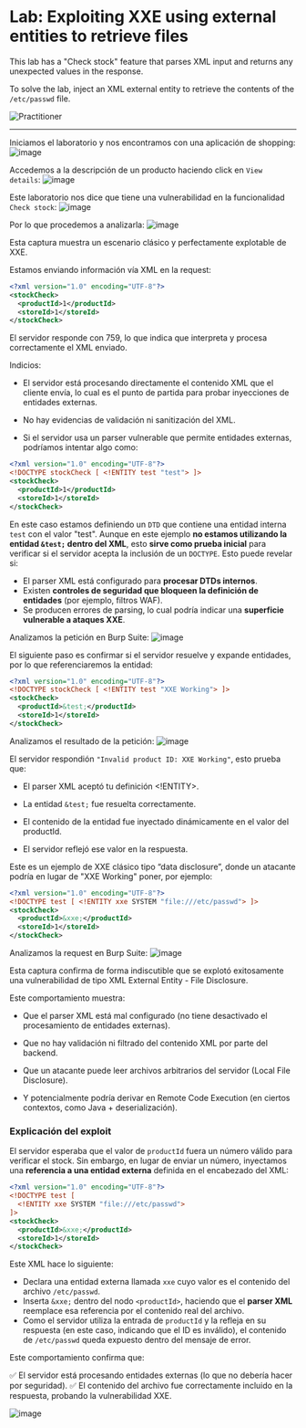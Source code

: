 # Lab: Exploiting XXE using external entities to retrieve files

This lab has a "Check stock" feature that parses XML input and returns any unexpected values in the response.

To solve the lab, inject an XML external entity to retrieve the contents of the `/etc/passwd` file.

![Practitioner](https://img.shields.io/badge/level-Apprentice-green) 

---


Iniciamos el laboratorio y nos encontramos con una aplicación de shopping:
![image](https://github.com/user-attachments/assets/56a61334-623e-4cfa-bd40-0b25b4550af0)

Accedemos a la descripción de un producto haciendo click en `View details`:
![image](https://github.com/user-attachments/assets/f8eae5bf-e647-4f4c-aff7-fb6974f55fee)

Este laboratorio nos dice que tiene una vulnerabilidad en la funcionalidad `Check stock`:
![image](https://github.com/user-attachments/assets/efc2f1da-39d8-411d-bcaa-bd09db8aa096)

Por lo que procedemos a analizarla:
![image](https://github.com/user-attachments/assets/e8f04b5b-299b-41ad-b709-99afa48379ff)

Esta captura muestra un escenario clásico y perfectamente explotable de XXE.

Estamos enviando información vía XML en la request:
```xml
<?xml version="1.0" encoding="UTF-8"?>
<stockCheck>
  <productId>1</productId>
  <storeId>1</storeId>
</stockCheck>
```
El servidor responde con 759, lo que indica que interpreta y procesa correctamente el XML enviado.

Indicios:
- El servidor está procesando directamente el contenido XML que el cliente envía, lo cual es el punto de partida para probar inyecciones de entidades externas.

- No hay evidencias de validación ni sanitización del XML.

- Si el servidor usa un parser vulnerable que permite entidades externas, podríamos intentar algo como:
```xml
<?xml version="1.0" encoding="UTF-8"?>
<!DOCTYPE stockCheck [ <!ENTITY test "test"> ]>
<stockCheck>
  <productId>1</productId>
  <storeId>1</storeId>
</stockCheck>
```

En este caso estamos definiendo un `DTD` que contiene una entidad interna `test` con el valor "test".
Aunque en este ejemplo **no estamos utilizando la entidad `&test;` dentro del XML**, esto **sirve como prueba inicial** para verificar si el servidor acepta la inclusión de un `DOCTYPE`. Esto puede revelar si:

- El parser XML está configurado para **procesar DTDs internos**.
- Existen **controles de seguridad que bloqueen la definición de entidades** (por ejemplo, filtros WAF).
- Se producen errores de parsing, lo cual podría indicar una **superficie vulnerable a ataques XXE**.

Analizamos la petición en Burp Suite:
![image](https://github.com/user-attachments/assets/7fc94c72-0b57-4523-b9d7-6c0dd8c46277)

El siguiente paso es confirmar si el servidor resuelve y expande entidades, por lo que referenciaremos la entidad:
```xml
<?xml version="1.0" encoding="UTF-8"?>
<!DOCTYPE stockCheck [ <!ENTITY test "XXE Working"> ]>
<stockCheck>
  <productId>&test;</productId>
  <storeId>1</storeId>
</stockCheck>
```

Analizamos el resultado de la petición:
![image](https://github.com/user-attachments/assets/c5251071-f42b-4d64-af51-4ffd3d1f77e5)

El servidor respondión `"Invalid product ID: XXE Working"`, esto prueba que:

- El parser XML aceptó tu definición <!ENTITY>.

- La entidad `&test;` fue resuelta correctamente.

- El contenido de la entidad fue inyectado dinámicamente en el valor del productId.

- El servidor reflejó ese valor en la respuesta.

Este es un ejemplo de XXE clásico tipo “data disclosure”, donde un atacante podría en lugar de "XXE Working" poner, por ejemplo:

```xml
<?xml version="1.0" encoding="UTF-8"?>
<!DOCTYPE test [ <!ENTITY xxe SYSTEM "file:///etc/passwd"> ]>
<stockCheck>
  <productId>&xxe;</productId>
  <storeId>1</storeId>
</stockCheck>
```

Analizamos la request en Burp Suite:
![image](https://github.com/user-attachments/assets/a430856a-57a7-487b-99e5-438e3fd6cc9f)

Esta captura confirma de forma indiscutible que se explotó exitosamente una vulnerabilidad de tipo XML External Entity - File Disclosure.

Este comportamiento muestra:

- Que el parser XML está mal configurado (no tiene desactivado el procesamiento de entidades externas).

- Que no hay validación ni filtrado del contenido XML por parte del backend.

- Que un atacante puede leer archivos arbitrarios del servidor (Local File Disclosure).

- Y potencialmente podría derivar en Remote Code Execution (en ciertos contextos, como Java + deserialización).

### Explicación del exploit

El servidor esperaba que el valor de `productId` fuera un número válido para verificar el stock. Sin embargo, en lugar de enviar un número, inyectamos una **referencia a una entidad externa** definida en el encabezado del XML:

```xml
<?xml version="1.0" encoding="UTF-8"?>
<!DOCTYPE test [
  <!ENTITY xxe SYSTEM "file:///etc/passwd">
]>
<stockCheck>
  <productId>&xxe;</productId>
  <storeId>1</storeId>
</stockCheck>
```

Este XML hace lo siguiente:

* Declara una entidad externa llamada `xxe` cuyo valor es el contenido del archivo `/etc/passwd`.
* Inserta `&xxe;` dentro del nodo `<productId>`, haciendo que el **parser XML** reemplace esa referencia por el contenido real del archivo.
* Como el servidor utiliza la entrada de `productId` y la refleja en su respuesta (en este caso, indicando que el ID es inválido), el contenido de `/etc/passwd` queda expuesto dentro del mensaje de error.

Este comportamiento confirma que:

✅ El servidor está procesando entidades externas (lo que no debería hacer por seguridad).
✅ El contenido del archivo fue correctamente incluido en la respuesta, probando la vulnerabilidad XXE.


![image](https://github.com/user-attachments/assets/b4004786-829d-49cb-a26d-f78f7a49132c)








